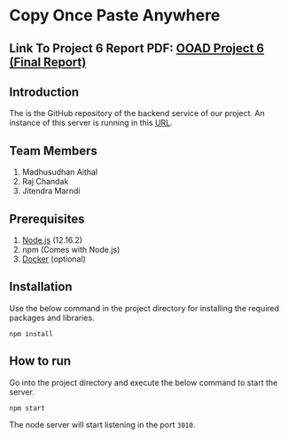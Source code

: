 # Copy Once Paste Anywhere

## Link To Project 6 Report PDF: [OOAD Project 6 (Final Report)](https://github.com/OOAD-Semester-Project/clipboard-server/blob/master/OOAD%20Project%206.pdf)

## Introduction
The is the GitHub repository of the backend service of our project. An instance of this server is running in this [URL](http://clipboard-syncronization-app.appspot.com/).

Team Members
---
1. Madhusudhan Aithal
2. Raj Chandak
3. Jitendra Marndi

Prerequisites
---
1. [Node.js](https://nodejs.org/en/download/) (12.16.2)
2. npm (Comes with Node.js)
2. [Docker](https://docs.docker.com/get-docker/) (optional)

Installation
----
Use the below command in the project directory for installing the required packages and libraries.
```
npm install
```

How to run
----
Go into the project directory and execute the below command to start the server.
```
npm start
```
The node server will start listening in the port `3010`.

